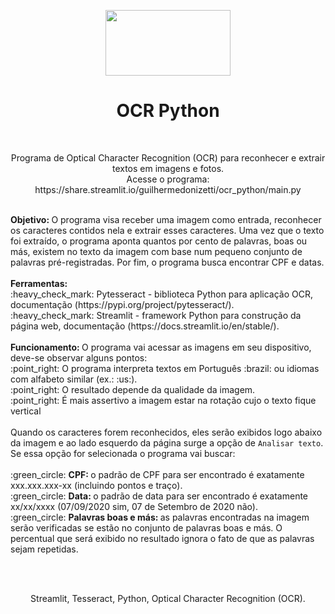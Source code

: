 <p align="center">
<img align="center" src="https://miro.medium.com/max/2625/1*Dd0-ftvJxAcSdSZHgNrz0w.png" width=200 height=105>
<h1 align="center">OCR Python</h1>
  <br>
  <p align="center">Programa de Optical Character Recognition (OCR) para reconhecer e extrair textos em imagens e fotos.
  <br>
  Acesse o programa: https://share.streamlit.io/guilhermedonizetti/ocr_python/main.py
 </p>
 </p>
 <br>
 <b>Objetivo: </b>O programa visa receber uma imagem como entrada, reconhecer os caracteres contidos nela e extrair esses caracteres. Uma vez que o texto foi extraído, o programa aponta quantos por cento de palavras, boas ou más, existem no texto da imagem com base num pequeno conjunto de palavras pré-registradas. Por fim, o programa busca encontrar CPF e datas.
 <br><br>
 <b>Ferramentas:</b><br>
 :heavy_check_mark: Pytesseract - biblioteca Python para aplicação OCR, documentação (https://pypi.org/project/pytesseract/).<br>
 :heavy_check_mark: Streamlit - framework Python para construção da página web, documentação (https://docs.streamlit.io/en/stable/).<br>
 <br>
 <b>Funcionamento: </b> O programa vai acessar as imagens em seu dispositivo, deve-se observar alguns pontos:<br>
 :point_right: O programa interpreta textos em Português :brazil: ou idiomas com alfabeto similar (ex.: :us:).<br>
 :point_right: O resultado depende da qualidade da imagem.<br>
 :point_right: É mais assertivo a imagem estar na rotação cujo o texto fique vertical
 <br><br>
 Quando os caracteres forem reconhecidos, eles serão exibidos logo abaixo da imagem e ao lado esquerdo da página surge a opção de <code>Analisar texto</code>. Se essa opção for selecionada o programa vai buscar:<br><br>
 :green_circle: <b>CPF: </b> o padrão de CPF para ser encontrado é exatamente xxx.xxx.xxx-xx (incluindo pontos e traço).<br>
 :green_circle: <b>Data: </b> o padrão de data para ser encontrado é exatamente xx/xx/xxxx (07/09/2020 sim, 07 de Setembro de 2020 não).<br>
 :green_circle: <b>Palavras boas e más: </b> as palavras encontradas na imagem serão verificadas se estão no conjunto de palavras boas e más. O percentual que será exibido no resultado ignora o fato de que as palavras sejam repetidas.
 
 
 <br><br>
 
 <p align="center">
 Streamlit, Tesseract, Python, Optical Character Recognition (OCR).
 </p>
